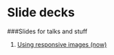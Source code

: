 # Slide decks
###Slides for talks and stuff
1. [Using responsive images (now)](http://www.chenhuijing.com/slides/responsive-images)
